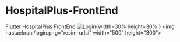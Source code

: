 # HospitalPlus-FrontEnd
 Flutter HospitalPlus FrontEnd
![Login](hastaekranı/login.png){width=30% height=30% }
<img hastaekranı/login.png="resim-urlsi" width="500" height="300">
